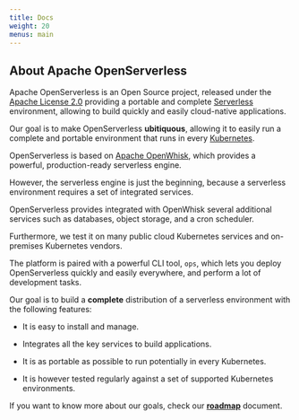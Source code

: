 ```yaml
---
title: Docs
weight: 20
menus: main
---
```

## About Apache OpenServerless

Apache OpenServerless is an Open Source project, released under the
[Apache License
2.0](https://github.com/apache/openserverless/blob/main/LICENSE)
providing a portable and complete
[Serverless](https://martinfowler.com/articles/serverless.html) 
environment, allowing to build quickly and easily cloud-native
applications.

Our goal is to make OpenServerless **ubitiquous**, allowing it to easily
run a complete and portable environment that runs in every
[Kubernetes](https://kubernetes.io/).

OpenServerless is based on [Apache
OpenWhisk](https://openwhisk.apache.org), which provides a powerful,
production-ready serverless engine.

However, the serverless engine is just the beginning, because a
serverless environment requires a set of integrated services.

OpenServerless provides integrated with OpenWhisk several additional
services such as databases, object storage, and a cron scheduler.

Furthermore, we test it on many public cloud Kubernetes services and
on-premises Kubernetes vendors.

The platform is paired with a powerful CLI tool, `ops`, which lets you
deploy OpenServerless quickly and easily everywhere, and perform a lot
of development tasks.

Our goal is to build a **complete** distribution of a serverless
environment with the following features:

- It is easy to install and manage.

- Integrates all the key services to build applications.

- It is as portable as possible to run potentially in every
    Kubernetes.

- It is however tested regularly against a set of supported Kubernetes
    environments.

If you want to know more about our goals, check our
[**roadmap**](https://github.com/nuvolaris/nuvolaris/blob/main/docs/ROADMAP.md)
document.
